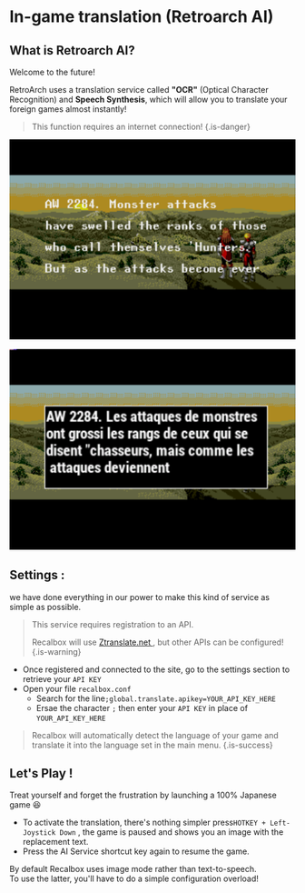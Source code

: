 # In-game translation \(Retroarch AI\)

## What is Retroarch AI?

Welcome to the future!   
  
RetroArch uses a translation service called **"OCR"** \(Optical Character Recognition\) and **Speech Synthesis**, which will allow you to translate your foreign games almost instantly!


>This function requires an internet connection!
{.is-danger}

![Before](./ocr1.png)



![After](./ocr2.png)

## Settings :

we have done everything in our power to make this kind of service as simple as possible.


>This service requires registration to an API.
>
>Recalbox will use [Ztranslate.net ](https://ztranslate.net/),  but other APIs can be configured!
{.is-warning}

* Once registered and connected to the site, go to the settings section to retrieve your `API KEY`
* Open your file `recalbox.conf`
  * Search for the line`;global.translate.apikey=YOUR_API_KEY_HERE`
  * Ersae the character `;` then enter your `API KEY` in place of `YOUR_API_KEY_HERE`


>Recalbox will automatically detect the language of your game and translate it into the language set in the main menu.
{.is-success}

## Let's Play !

Treat yourself and forget the frustration by launching a 100% Japanese game 😆

* To activate the translation, there's nothing simpler press`HOTKEY + Left-Joystick Down` , the game is paused and shows you an image with the replacement text.
* Press the AI ​​Service shortcut key again to resume the game.

By default Recalbox uses image mode rather than text-to-speech.  
To use the latter, you'll have to do a simple configuration overload!

